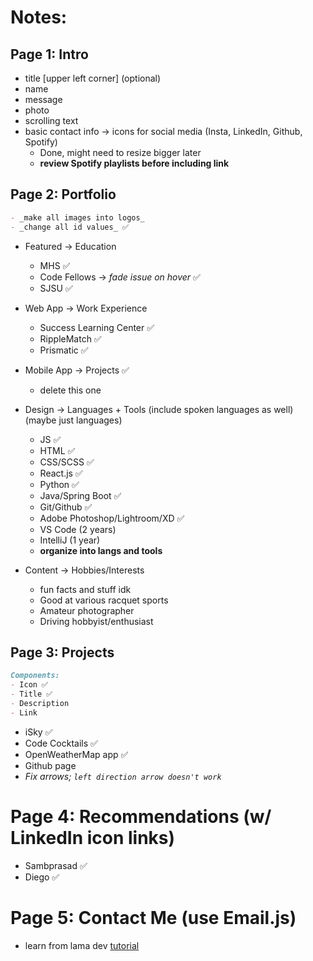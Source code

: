 <!-- # Getting Started with Create React App

This project was bootstrapped with [Create React App](https://github.com/facebook/create-react-app).

## Available Scripts

In the project directory, you can run:

### `npm start`

Runs the app in the development mode.\
Open [http://localhost:3000](http://localhost:3000) to view it in your browser.

The page will reload when you make changes.\
You may also see any lint errors in the console.

### `npm test`

Launches the test runner in the interactive watch mode.\
See the section about [running tests](https://facebook.github.io/create-react-app/docs/running-tests) for more information.

### `npm run build`

Builds the app for production to the `build` folder.\
It correctly bundles React in production mode and optimizes the build for the best performance.

The build is minified and the filenames include the hashes.\
Your app is ready to be deployed!

See the section about [deployment](https://facebook.github.io/create-react-app/docs/deployment) for more information.

### `npm run eject`

**Note: this is a one-way operation. Once you `eject`, you can't go back!**

If you aren't satisfied with the build tool and configuration choices, you can `eject` at any time. This command will remove the single build dependency from your project.

Instead, it will copy all the configuration files and the transitive dependencies (webpack, Babel, ESLint, etc) right into your project so you have full control over them. All of the commands except `eject` will still work, but they will point to the copied scripts so you can tweak them. At this point you're on your own.

You don't have to ever use `eject`. The curated feature set is suitable for small and middle deployments, and you shouldn't feel obligated to use this feature. However we understand that this tool wouldn't be useful if you couldn't customize it when you are ready for it.

## Learn More

You can learn more in the [Create React App documentation](https://facebook.github.io/create-react-app/docs/getting-started).

To learn React, check out the [React documentation](https://reactjs.org/).

### Code Splitting

This section has moved here: [https://facebook.github.io/create-react-app/docs/code-splitting](https://facebook.github.io/create-react-app/docs/code-splitting)

### Analyzing the Bundle Size

This section has moved here: [https://facebook.github.io/create-react-app/docs/analyzing-the-bundle-size](https://facebook.github.io/create-react-app/docs/analyzing-the-bundle-size)

### Making a Progressive Web App

This section has moved here: [https://facebook.github.io/create-react-app/docs/making-a-progressive-web-app](https://facebook.github.io/create-react-app/docs/making-a-progressive-web-app)

### Advanced Configuration

This section has moved here: [https://facebook.github.io/create-react-app/docs/advanced-configuration](https://facebook.github.io/create-react-app/docs/advanced-configuration)

### Deployment

This section has moved here: [https://facebook.github.io/create-react-app/docs/deployment](https://facebook.github.io/create-react-app/docs/deployment)

### `npm run build` fails to minify

This section has moved here: [https://facebook.github.io/create-react-app/docs/troubleshooting#npm-run-build-fails-to-minify](https://facebook.github.io/create-react-app/docs/troubleshooting#npm-run-build-fails-to-minify) -->

# Notes:

<!-- make sure to cover main points from [this](https://jonathanlu.herokuapp.com/) -->

## Page 1: Intro
- title [upper left corner] (optional)
- name
- message
- photo
- scrolling text
- basic contact info -> icons for social media (Insta, LinkedIn, Github, Spotify)
  - Done, might need to resize bigger later
  - **review Spotify playlists before including link**
<!-- use healing from Lightroom to lessen face blemishes -->

## Page 2: Portfolio 
```md
- _make all images into logos_
- _change all id values_ ✅
```
- Featured -> Education
  - MHS ✅
  - Code Fellows -> _fade issue on hover_ ✅
  - SJSU ✅
- Web App -> Work Experience
  - Success Learning Center ✅
  - RippleMatch ✅
  - Prismatic ✅
- Mobile App -> Projects ✅
  - delete this one
 
- Design -> Languages + Tools (include spoken languages as well) (maybe just languages)
  - JS ✅
  - HTML ✅
  - CSS/SCSS ✅
  - React.js ✅
  - Python ✅
  - Java/Spring Boot ✅
  - Git/Github ✅
  - Adobe Photoshop/Lightroom/XD ✅
  - VS Code (2 years)
  - IntelliJ (1 year)
  - **organize into langs and tools**
- Content -> Hobbies/Interests
  - fun facts and stuff idk
  - Good at various racquet sports
  - Amateur photographer
  - Driving hobbyist/enthusiast

## Page 3: Projects
```md
Components: 
- Icon ✅
- Title ✅
- Description
- Link
```
  - iSky ✅
  - Code Cocktails ✅
  - OpenWeatherMap app ✅
  - Github page 
  - _Fix arrows; `left direction arrow doesn't work`_
# Page 4: Recommendations (w/ LinkedIn icon links)
- Sambprasad ✅
- Diego ✅

# Page 5: Contact Me (use Email.js)
- learn from lama dev [tutorial](https://youtu.be/hQjlM-8C4Ps?t=2995)